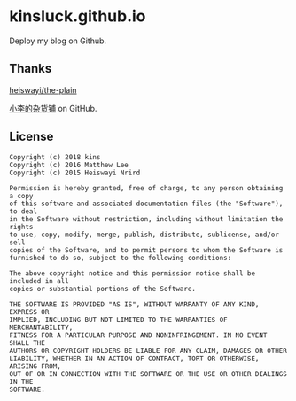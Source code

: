 kinsluck.github.io
===

Deploy my blog on Github.

## Thanks

[heiswayi/the-plain](https://github.com/heiswayi/the-plain "heiswayi/the-plain")

[小李的杂货铺](https://mthli.github.io "小李的杂货铺") on GitHub.

## License
    Copyright (c) 2018 kins
    Copyright (c) 2016 Matthew Lee
    Copyright (c) 2015 Heiswayi Nrird

    Permission is hereby granted, free of charge, to any person obtaining a copy
    of this software and associated documentation files (the "Software"), to deal
    in the Software without restriction, including without limitation the rights
    to use, copy, modify, merge, publish, distribute, sublicense, and/or sell
    copies of the Software, and to permit persons to whom the Software is
    furnished to do so, subject to the following conditions:

    The above copyright notice and this permission notice shall be included in all
    copies or substantial portions of the Software.

    THE SOFTWARE IS PROVIDED "AS IS", WITHOUT WARRANTY OF ANY KIND, EXPRESS OR
    IMPLIED, INCLUDING BUT NOT LIMITED TO THE WARRANTIES OF MERCHANTABILITY,
    FITNESS FOR A PARTICULAR PURPOSE AND NONINFRINGEMENT. IN NO EVENT SHALL THE
    AUTHORS OR COPYRIGHT HOLDERS BE LIABLE FOR ANY CLAIM, DAMAGES OR OTHER
    LIABILITY, WHETHER IN AN ACTION OF CONTRACT, TORT OR OTHERWISE, ARISING FROM,
    OUT OF OR IN CONNECTION WITH THE SOFTWARE OR THE USE OR OTHER DEALINGS IN THE
    SOFTWARE.
